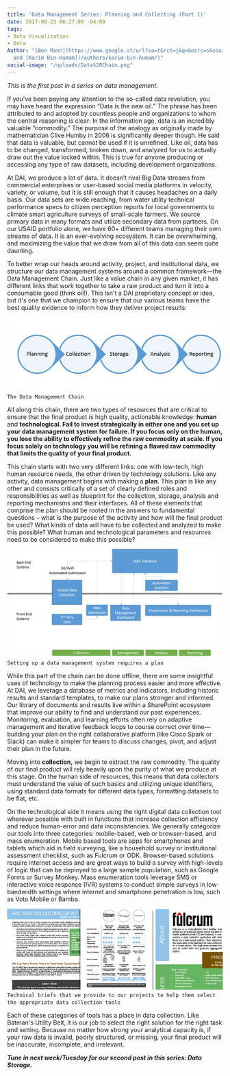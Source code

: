 ```yaml
---
title: 'Data Management Series: Planning and Collecting (Part 1)'
date: 2017-08-23 06:27:00 -04:00
tags:
- Data Visualization
- Data
Author: "[Ben Mann](https://www.google.at/url?sa=t&rct=j&q=&esrc=s&source=web&cd=1&cad=rja&uact=8&ved=0ahUKEwil2ODsne3VAhXFQCYKHdunBcsQFggmMAA&url=https%3A%2F%2Fwww.dai.com%2Fwho-we-are%2Four-team%2Fben-mann&usg=AFQjCNEA2Qs8RHeA6a1do91Bn6lKVXVMUw)
  and [Karim Bin-Humam](/authors/karim-bin-humam/)"
social-image: "/uploads/Data%20Chain.png"
---
```


*This is the first post in a series on data management.*

If you’ve been paying any attention to the so-called data revolution, you may have heard the expression “Data is the new oil.” The phrase has been attributed to and adopted by countless people and organizations to whom the central reasoning is clear: In the information age, data is an incredibly valuable “commodity.” The purpose of the analogy as originally made by mathematician Clive Humby in 2006 is significantly deeper though. He said that data is valuable, but cannot be used if it is unrefined. Like oil, data has to be changed, transformed, broken down, and analyzed for us to actually draw out the value locked within. This is true for anyone producing or accessing any type of raw datasets, including development organizations.

<!--more-->

At DAI, we produce a lot of data. It doesn’t rival Big Data streams from commercial enterprises or user-based social media platforms in velocity, variety, or volume, but it is still enough that it causes headaches on a daily basis. Our data sets are wide reaching, from water utility technical performance specs to citizen perception reports for local governments to climate smart agriculture surveys of small-scale farmers. We source primary data in many formats and utilize secondary data from partners. On our USAID portfolio alone, we have 60+ different teams managing their own streams of data. It is an ever-evolving ecosystem. It can be overwhelming, and maximizing the value that we draw from all of this data can seem quite daunting.

To better wrap our heads around activity, project, and institutional data, we structure our data management systems around a common framework—the Data Management Chain. Just like a value chain in any given market, it has different links that work together to take a raw product and turn it into a consumable good (think oil!). This isn't a DAI proprietary concept or idea, but it's one that we champion to ensure that our various teams have the best quality evidence to inform how they deliver project results:

![Data Chain.png](/uploads/Data%20Chain.png)`The Data Management Chain`

All along this chain, there are two types of resources that are critical to ensure that the final product is high quality, actionable knowledge: **human** and **technological. Fail to invest strategically in either one and you set up your data management system for failure. If you focus only on the human, you lose the ability to effectively refine the raw commodity at scale. If you focus solely on technology you will be refining a flawed raw commodity that limits the quality of your final product.**

This chain starts with two very different links: one with low-tech, high human resource needs, the other driven by technology solutions. Like any activity, data management begins with making a **plan**. This plan is like any other and consists critically of a set of clearly defined roles and responsibilities as well as blueprint for the collection, storage, analysis and reporting mechanisms and their interfaces. All of these elements that comprise the plan should be rooted in the answers to fundamental questions – what is the purpose of the activity and how will the final product be used? What kinds of data will have to be collected and analyzed to make this possible? What human and technological parameters and resources need to be considered to make this possible?

![Plan.png](/uploads/Plan.png)`Setting up a data management system requires a plan`

While this part of the chain can be done offline, there are some insightful uses of technology to make the planning process easier and more effective. At DAI, we leverage a database of metrics and indicators, including historic results and standard templates, to make our plans stronger and informed. Our library of documents and results live within a SharePoint ecosystem that improve our ability to find and understand our past experiences. Monitoring, evaluation, and learning efforts often rely on adaptive management and iterative feedback loops to course correct over time—building your plan on the right collaborative platform (like Cisco Spark or Slack) can make it simpler for teams to discuss changes, pivot, and adjust their plan in the future.

Moving into **collection,** we begin to extract the raw commodity. The quality of our final product will rely heavily upon the purity of what we produce at this stage. On the human side of resources, this means that data collectors must understand the value of such basics and utilizing unique identifiers, using standard data formats for different data types, formatting datasets to be flat, etc.

On the technological side it means using the right digital data collection tool wherever possible with built in functions that increase collection efficiency and reduce human-error and data inconsistencies. We generally categorize our tools into three categories: mobile-based, web or browser-based, and mass enumeration. Mobile based tools are apps for smartphones and tablets which aid in field surveying, like a household survey or institutional assessment checklist, such as Fulcrum or ODK. Browser-based solutions require internet access and are great ways to build a survey with high-levels of logic that can be deployed to a large sample population, such as Google Forms or Survey Monkey. Mass enumeration tools leverage SMS or interactive voice response (IVR) systems to conduct simple surveys in low-bandwidth settings where internet and smartphone penetration is low, such as Voto Mobile or Bamba.

![slicksheets.jpg](/uploads/slicksheets.jpg)`Technical briefs that we provide to our projects to help them select the appropriate data collection tools`

Each of these categories of tools has a place in data collection. Like Batman's Utility Belt, it is our job to select the right solution for the right task and setting. Because no matter how strong your analytical capacity is, if your raw data is invalid, poorly structured, or missing, your final product will be inaccurate, incomplete, and irrelevant.

***Tune in next week/Tuesday for our second post in this series: Data Storage.***